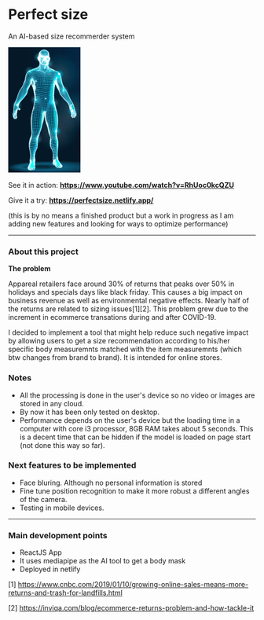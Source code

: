 # Perfect size
An AI-based size recommerder system

![](https://raw.githubusercontent.com/jcamilov/webtailor/master/public/man.png)

See it in action: **https://www.youtube.com/watch?v=RhUoc0kcQZU**

Give it a try: **https://perfectsize.netlify.app/**

(this is by no means a finished product but a work in progress as I am adding new features and looking for ways to optimize performance)

------------

### About this project

**The problem** 

Appareal retailers face around 30% of returns that peaks over 50% in holidays and specials days like black friday. This causes a big impact on business revenue as well as environmental negative effects. Nearly half of the returns are related to sizing issues[1][2]. This problem grew due to the increment in ecommerce transations during and after COVID-19.

I decided to implement a tool that might help reduce such negative impact by allowing users to get a size recommendation according to his/her specific body measuremnts matched with the item measuremnts (which btw changes from brand to brand). It is intended for online stores.


### Notes
- All the processing is done in the user's device so no video or images are stored in any cloud. 
- By now it has been only tested on desktop.
- Performance depends on the user's device but the loading time in a computer with core i3 processor, 8GB RAM takes about 5 seconds. This is a decent time that can be hidden if the model is loaded on page start (not done this way so far).


### Next features to be implemented
- Face bluring. Although no personal information is stored
- Fine tune position recognition to make it more robust a different angles of the camera.
- Testing in mobile devices.



------------

### Main development points
- ReactJS App
- It uses mediapipe as the AI tool to get a body mask
- Deployed in netlify



[1] https://www.cnbc.com/2019/01/10/growing-online-sales-means-more-returns-and-trash-for-landfills.html

[2] https://inviqa.com/blog/ecommerce-returns-problem-and-how-tackle-it

